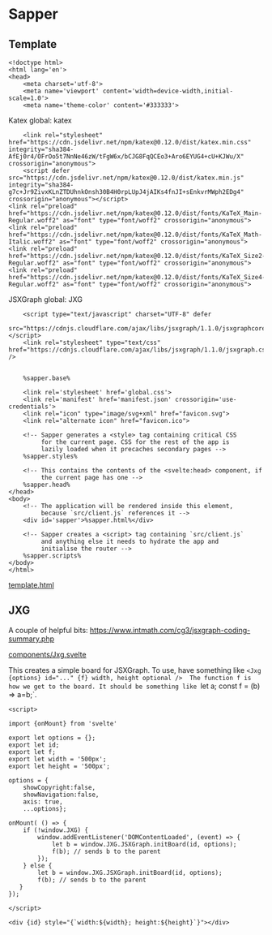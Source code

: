 # Sapper

## Template


    <!doctype html>
    <html lang='en'>
    <head>
        <meta charset='utf-8'>
        <meta name='viewport' content='width=device-width,initial-scale=1.0'>
        <meta name='theme-color' content='#333333'>

Katex  global: katex

        <link rel="stylesheet" href="https://cdn.jsdelivr.net/npm/katex@0.12.0/dist/katex.min.css" integrity="sha384-AfEj0r4/OFrOo5t7NnNe46zW/tFgW6x/bCJG8FqQCEo3+Aro6EYUG4+cU+KJWu/X" crossorigin="anonymous">
        <script defer src="https://cdn.jsdelivr.net/npm/katex@0.12.0/dist/katex.min.js" integrity="sha384-g7c+Jr9ZivxKLnZTDUhnkOnsh30B4H0rpLUpJ4jAIKs4fnJI+sEnkvrMWph2EDg4" crossorigin="anonymous"></script>
    <link rel="preload" href="https://cdn.jsdelivr.net/npm/katex@0.12.0/dist/fonts/KaTeX_Main-Regular.woff2" as="font" type="font/woff2" crossorigin="anonymous">
    <link rel="preload" href="https://cdn.jsdelivr.net/npm/katex@0.12.0/dist/fonts/KaTeX_Math-Italic.woff2" as="font" type="font/woff2" crossorigin="anonymous">
    <link rel="preload" href="https://cdn.jsdelivr.net/npm/katex@0.12.0/dist/fonts/KaTeX_Size2-Regular.woff2" as="font" type="font/woff2" crossorigin="anonymous">
    <link rel="preload" href="https://cdn.jsdelivr.net/npm/katex@0.12.0/dist/fonts/KaTeX_Size4-Regular.woff2" as="font" type="font/woff2" crossorigin="anonymous">




JSXGraph  global: JXG

        
        <script type="text/javascript" charset="UTF-8" defer
         src="https://cdnjs.cloudflare.com/ajax/libs/jsxgraph/1.1.0/jsxgraphcore.js"></script>
        <link rel="stylesheet" type="text/css" href="https://cdnjs.cloudflare.com/ajax/libs/jsxgraph/1.1.0/jsxgraph.css" />


        %sapper.base%

        <link rel='stylesheet' href='global.css'>
        <link rel='manifest' href='manifest.json' crossorigin='use-credentials'>
        <link rel="icon" type="image/svg+xml" href="favicon.svg">
        <link rel="alternate icon" href="favicon.ico">

        <!-- Sapper generates a <style> tag containing critical CSS
             for the current page. CSS for the rest of the app is
             lazily loaded when it precaches secondary pages -->
        %sapper.styles%

        <!-- This contains the contents of the <svelte:head> component, if
             the current page has one -->
        %sapper.head%
    </head>
    <body>
        <!-- The application will be rendered inside this element,
             because `src/client.js` references it -->
        <div id='sapper'>%sapper.html%</div>

        <!-- Sapper creates a <script> tag containing `src/client.js`
             and anything else it needs to hydrate the app and
             initialise the router -->
        %sapper.scripts%
    </body>
    </html>

[template.html](# "save:")




## JXG

A couple of helpful bits:  https://www.intmath.com/cg3/jsxgraph-coding-summary.php


[components/Jxg.svelte](# "save:")

This creates a simple board for JSXGraph. To use, have something like `<Jxg
{options} id="..." {f} width, height optional />  The function f is how we
get to the board. It should be something like `let a; const f = (b) => a=b;`. 


    <script>

    import {onMount} from 'svelte'

    export let options = {};
    export let id;
    export let f;
    export let width = '500px';
    export let height = '500px';
    
    options = { 
        showCopyright:false,
        showNavigation:false,
        axis: true,
        ...options};
    
    onMount( () => {
        if (!window.JXG) {
            window.addEventListener('DOMContentLoaded', (event) => {
                let b = window.JXG.JSXGraph.initBoard(id, options);
                f(b); // sends b to the parent 
            });
        } else {
            let b = window.JXG.JSXGraph.initBoard(id, options);
            f(b); // sends b to the parent 
       }
    });

    </script>

    <div {id} style="{`width:${width}; height:${height}`}"></div>


 

